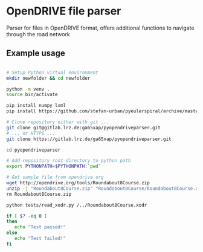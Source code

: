 
# OpenDRIVE file parser

Parser for files in OpenDRIVE format, offers additional functions to navigate through the road network

## Example usage

```bash

# Setup Python virtual environment
mkdir newfolder && cd newfolder

python -m venv .
source bin/activate

pip install numpy lxml
pip install https://github.com/stefan-urban/pyeulerspiral/archive/master.zip

# Clone repository either with git ...
git clone git@gitlab.lrz.de:ga65xap/pyopendriveparser.git
# ... or HTTPS ...
git clone https://gitlab.lrz.de/ga65xap/pyopendriveparser.git

cd pyopendriveparser

# Add repository root directory to python path
export PYTHONPATH=$PYTHONPATH:`pwd`

# Get sample file from opendrive.org
wget http://opendrive.org/tools/Roundabout8Course.zip
unzip -j "Roundabout8Course.zip" "Roundabout8Course/Roundabout8Course.xodr"
rm Roundabout8Course.zip

python tests/read_xodr.py /../Roundabout8Course.xodr

if [ $? -eq 0 ]
then
   echo "Test passed!"
else
   echo "Test failed!"
fi

```